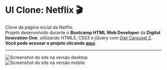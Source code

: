 # UI Clone: Netflix 🎬
 Clone da página inicial da Netflix.   
 Projeto desenvolvido durante o **Bootcamp HTML Web Developer** da **Digital Innovation One**, utilizando HTML5, CSS3 e jQuery com [Owl Carousel 2](https://owlcarousel2.github.io/OwlCarousel2/).   
 **Você pode acessar o projeto clicando [aqui](http://devmagno.github.io/ui-clone-netflix).**
 ***
 ![Screenshot do site na versão desktop](https://i.imgur.com/GMN1JAv.png "Screenshot do site na versão desktop")
 ![Screenshot do site na versão mobile](https://i.imgur.com/0Tbi3K4.png "Screenshot do site na versão mobile")
